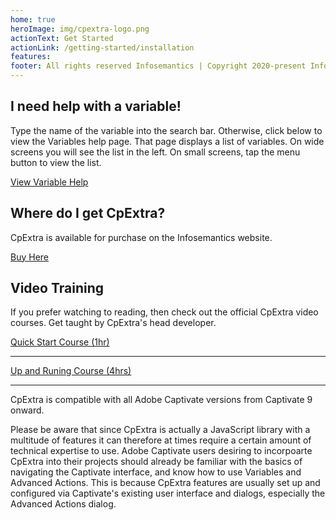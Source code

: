 ```yaml
---
home: true
heroImage: img/cpextra-logo.png
actionText: Get Started
actionLink: /getting-started/installation
features:
footer: All rights reserved Infosemantics | Copyright 2020-present Infosemantics
---
```


<div class="features">
	<div class="feature hero">
		<h2>I need help with a variable!</h2>
		<p style="text-align:left;">Type the name of the variable into the search bar. Otherwise, click below to view the Variables help page. That page displays a list of variables. On wide screens you will see the list in the left. On small screens, tap the menu button to view the list.</p>
		<a href="/cpextra/variables/command.html" class="nav-link action-button">
		View Variable Help
		</a>
	</div>
	<div class="feature hero">
		<h2>Where do I get CpExtra?</h2>
		<p style="text-align:left;">CpExtra is available for purchase on the Infosemantics website.</p>
		<a href="https://infosemantics.com.au/about-cpextra/" class="nav-link action-button">
		Buy Here
		</a>
	</div>
	<div class="feature hero">
		<h2>Video Training</h2>
		<p style="text-align:left;">If you prefer watching to reading, then check out the official CpExtra video courses. Get taught by CpExtra's head developer.</p>
		<a href="https://infosemantics.com.au/about-cpextra-quick-start/" class="nav-link action-button">
		Quick Start Course (1hr)
		</a>
		<hr/>
		<a href="https://infosemantics.com.au/about-up-and-running-with-cpextra/" class="nav-link action-button">
		Up and Runing Course (4hrs)
		</a>
	</div>
</div>

- - -

CpExtra is compatible with all Adobe Captivate versions from Captivate 9 onward.

Please be aware that since CpExtra is actually a JavaScript library with a multitude of features it can therefore at times require a certain amount of technical expertise to use. Adobe Captivate users desiring to incorpoarte CpExtra into their projects should already be familiar with the basics of navigating the Captivate interface, and know how to use Variables and Advanced Actions.  This is because CpExtra features are usually set up and configured via Captivate's existing user interface and dialogs, especially the Advanced Actions dialog.
